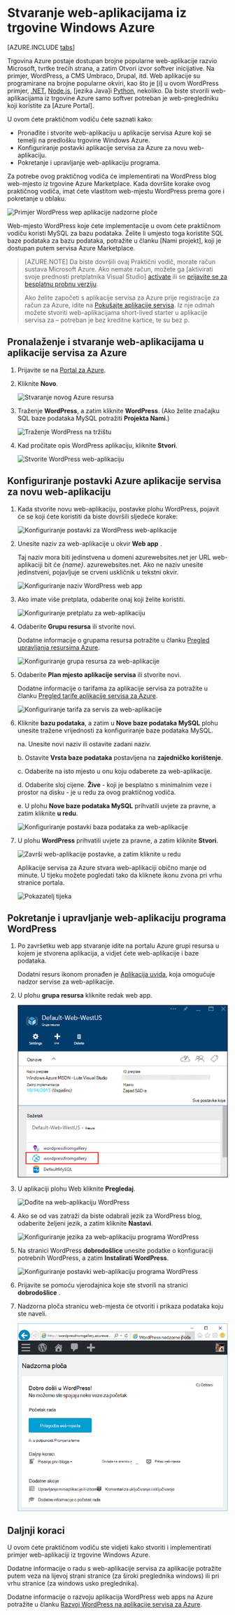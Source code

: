 <properties
    pageTitle="Stvaranje web-aplikacijama iz trgovine Azure | Microsoft Azure"
    description="Saznajte kako stvoriti novu WordPress web-aplikaciju iz trgovine Azure pomoću portala za Azure."
    services="app-service\web"
    documentationCenter=""
    authors="rmcmurray"
    manager="wpickett"
    editor=""/>

<tags
    ms.service="app-service-web"
    ms.workload="na"
    ms.tgt_pltfrm="na"
    ms.devlang="na"
    ms.topic="get-started-article"
    ms.date="09/20/2016"
    ms.author="robmcm"/>

<!-- Note: This article replaces web-sites-php-web-site-gallery.md -->

# <a name="create-a-web-app-from-the-azure-marketplace"></a>Stvaranje web-aplikacijama iz trgovine Windows Azure

[AZURE.INCLUDE [tabs](../../includes/app-service-web-get-started-nav-tabs.md)]

Trgovina Azure postaje dostupan brojne popularne web-aplikacije razvio Microsoft, tvrtke trećih strana, a zatim Otvori izvor softver inicijative. Na primjer, WordPress, a CMS Umbraco, Drupal, itd. Web aplikacije su programirane na brojne popularne okviri, kao što je [i] u ovom WordPress primjer, [.NET], [Node.js], [jezika Java]i [Python], nekoliko. Da biste stvorili web-aplikacijama iz trgovine Azure samo softver potreban je web-pregledniku koji koristite za [Azure Portal].

U ovom ćete praktičnom vodiču ćete saznati kako:

* Pronađite i stvorite web-aplikaciju u aplikacije servisa Azure koji se temelji na predlošku trgovine Windows Azure.
* Konfiguriranje postavki aplikacije servisa za Azure za novu web-aplikaciju.
* Pokretanje i upravljanje web-aplikaciju programa.

Za potrebe ovog praktičnog vodiča će implementirati na WordPress blog web-mjesto iz trgovine Azure Marketplace. Kada dovršite korake ovog praktičnog vodiča, imat ćete vlastitom web-mjestu WordPress prema gore i pokretanje u oblaku.

![Primjer WordPress wep aplikacije nadzorne ploče][WordPressDashboard1]

Web-mjesto WordPress koje ćete implementacije u ovom ćete praktičnom vodiču koristi MySQL za bazu podataka. Želite li umjesto toga koristite SQL baze podataka za bazu podataka, potražite u članku [Nami projekt], koji je dostupan putem servisa Azure Marketplace.

> [AZURE.NOTE]
> Da biste dovršili ovaj Praktični vodič, morate račun sustava Microsoft Azure. Ako nemate račun, možete ga [aktivirati svoje prednosti pretplatnika Visual Studio] [ activate] ili se [prijavite se za besplatnu probnu verziju][free trial].
>
> Ako želite započeti s aplikacije servisa za Azure prije registracije za račun za Azure, idite na [Pokušajte aplikacije servisa]. Iz nje odmah možete stvoriti web-aplikacijama short-lived starter u aplikacije servisa za – potreban je bez kreditne kartice, te su bez p.

## <a name="find-and-create-a-web-app-in-azure-app-service"></a>Pronalaženje i stvaranje web-aplikacijama u aplikacije servisa za Azure

1. Prijavite se na [Portal za Azure].

1. Kliknite **Novo**.
    
    ![Stvaranje novog Azure resursa][MarketplaceStart]
    
1. Traženje **WordPress**, a zatim kliknite **WordPress**. (Ako želite značajku SQL baze podataka MySQL potražiti **Projekta Nami**.)

    ![Traženje WordPress na tržištu][MarketplaceSearch]
    
1. Kad pročitate opis WordPress aplikaciju, kliknite **Stvori**.

    ![Stvorite WordPress web-aplikaciju][MarketplaceCreate]

## <a name="configure-azure-app-service-settings-for-your-new-web-app"></a>Konfiguriranje postavki Azure aplikacije servisa za novu web-aplikaciju

1. Kada stvorite novu web-aplikaciju, postavke plohu WordPress, pojavit će se koji ćete koristiti da biste dovršili sljedeće korake:

    ![Konfiguriranje postavki za WordPress web-aplikacije][ConfigStart]

1. Unesite naziv za web-aplikacije u okvir **Web app** .

    Taj naziv mora biti jedinstvena u domeni azurewebsites.net jer URL web-aplikaciji bit će *{name}*. azurewebsites.net. Ako ne naziv unesite jedinstveni, pojavljuje se crveni uskličnik u tekstni okvir.

    ![Konfiguriranje naziv WordPress web app][ConfigAppName]

1. Ako imate više pretplata, odaberite onaj koji želite koristiti. 

    ![Konfiguriranje pretplatu za web-aplikaciju][ConfigSubscription]

1. Odaberite **Grupu resursa** ili stvorite novi.

    Dodatne informacije o grupama resursa potražite u članku [Pregled upravljanja resursima Azure][ResourceGroups].

    ![Konfiguriranje grupa resursa za web-aplikacije][ConfigResourceGroup]

1. Odaberite **Plan mjesto aplikacije servisa** ili stvorite novi.

    Dodatne informacije o tarifama za aplikacije servisa za potražite u članku [Pregled tarife aplikacije servisa za Azure][AzureAppServicePlans]. 

    ![Konfiguriranje tarifa za servis za web-aplikacije][ConfigServicePlan]

1. Kliknite **bazu podataka**, a zatim u **Nove baze podataka MySQL** plohu unesite tražene vrijednosti za konfiguriranje baze podataka MySQL.

    na. Unesite novi naziv ili ostavite zadani naziv.

    b. Ostavite **Vrsta baze podataka** postavljena na **zajedničko korištenje**.

    c. Odaberite na isto mjesto u onu koju odaberete za web-aplikacije.

    d. Odaberite sloj cijene. **Žive** - koji je besplatno s minimalnim veze i prostor na disku - je u redu za ovog praktičnog vodiča.

    e. U plohu **Nove baze podataka MySQL** prihvatili uvjete za pravne, a zatim kliknite **u redu**. 

    ![Konfiguriranje postavki baza podataka za web-aplikacije][ConfigDatabase]

1. U plohu **WordPress** prihvatili uvjete za pravne, a zatim kliknite **Stvori**. 

    ![Završi web-aplikacije postavke, a zatim kliknite u redu][ConfigFinished]

    Aplikacije servisa za Azure stvara web-aplikaciji obično manje od minute. U tijeku možete pogledati tako da kliknete ikonu zvona pri vrhu stranice portala.

    ![Pokazatelj tijeka][ConfigProgress]

## <a name="launch-and-manage-your-wordpress-web-app"></a>Pokretanje i upravljanje web-aplikaciju programa WordPress
    
1. Po završetku web app stvaranje idite na portalu Azure grupi resursa u kojem je stvorena aplikacija, a vidjet ćete web-aplikacije i baze podataka.

    Dodatni resurs ikonom pronađen je [Aplikacija uvida][ApplicationInsights], koja omogućuje nadzor servise za web-aplikacije.

1. U plohu **grupa resursa** kliknite redak web app.

    ![Odaberite web-aplikaciju programa WordPress][WordPressSelect]

1. U aplikaciji plohu Web kliknite **Pregledaj**.

    ![Dođite na web-aplikaciju WordPress][WordPressBrowse]

1. Ako se od vas zatraži da biste odabrali jezik za WordPress blog, odaberite željeni jezik, a zatim kliknite **Nastavi**.

    ![Konfiguriranje jezika za web-aplikaciju programa WordPress][WordPressLanguage]

1. Na stranici WordPress **dobrodošlice** unesite podatke o konfiguraciji potrebnih WordPress, a zatim **Instalirati WordPress**.

    ![Konfiguriranje postavki web-aplikaciju programa WordPress][WordPressConfigure]

1. Prijavite se pomoću vjerodajnica koje ste stvorili na stranici **dobrodošlice** .  

1. Nadzorna ploča stranicu web-mjesta će otvoriti i prikaza podataka koju ste naveli.    

    ![Prikaz WordPress nadzorne ploče][WordPressDashboard2]

## <a name="next-steps"></a>Daljnji koraci

U ovom ćete praktičnom vodiču ste vidjeti kako stvoriti i implementirati primjer web-aplikaciji iz trgovine Windows Azure.

Dodatne informacije o radu s web-aplikacije servisa za aplikacije potražite putem veza na lijevoj strani stranice (za široki preglednika windows) ili pri vrhu stranice (za windows usko preglednika).

Dodatne informacije o razvoju aplikacija WordPress web apps na Azure potražite u članku [Razvoj WordPress na aplikacije servisa za Azure][WordPressOnAzure]. 

<!-- URL List -->

[PHP]: https://azure.microsoft.com/develop/php/
[.NET]: https://azure.microsoft.com/develop/net/
[Node.js]: https://azure.microsoft.com/develop/nodejs/
[Java]: https://azure.microsoft.com/develop/java/
[Python]: https://azure.microsoft.com/develop/python/
[activate]: https://azure.microsoft.com/pricing/member-offers/msdn-benefits-details/
[free trial]: https://azure.microsoft.com/pricing/free-trial/
[Pokušajte aplikacije servisa]: http://go.microsoft.com/fwlink/?LinkId=523751
[ResourceGroups]: ../resource-group-overview.md
[AzureAppServicePlans]: ../app-service/azure-web-sites-web-hosting-plans-in-depth-overview.md
[ApplicationInsights]: https://azure.microsoft.com/services/application-insights/
[Portal za Azure]: https://portal.azure.com/
[Nami projekta]: http://projectnami.org/
[WordPressOnAzure]: ./develop-wordpress-on-app-service-web-apps.md

<!-- IMG List -->

[MarketplaceStart]: ./media/app-service-web-create-web-app-from-marketplace/marketplacestart.png
[MarketplaceSearch]: ./media/app-service-web-create-web-app-from-marketplace/marketplacesearch.png
[MarketplaceCreate]: ./media/app-service-web-create-web-app-from-marketplace/marketplacecreate.png
[ConfigStart]: ./media/app-service-web-create-web-app-from-marketplace/configstart.png
[ConfigAppName]: ./media/app-service-web-create-web-app-from-marketplace/configappname.png
[ConfigSubscription]: ./media/app-service-web-create-web-app-from-marketplace/configsubscription.png
[ConfigResourceGroup]: ./media/app-service-web-create-web-app-from-marketplace/configresourcegroup.png
[ConfigServicePlan]: ./media/app-service-web-create-web-app-from-marketplace/configserviceplan.png
[ConfigDatabase]: ./media/app-service-web-create-web-app-from-marketplace/configdatabase.png
[ConfigFinished]: ./media/app-service-web-create-web-app-from-marketplace/configfinished.png
[ConfigProgress]: ./media/app-service-web-create-web-app-from-marketplace/configprogress.png
[WordPressSelect]: ./media/app-service-web-create-web-app-from-marketplace/wpselect.png
[WordPressBrowse]: ./media/app-service-web-create-web-app-from-marketplace/wpbrowse.png
[WordPressLanguage]: ./media/app-service-web-create-web-app-from-marketplace/wplanguage.png
[WordPressDashboard1]: ./media/app-service-web-create-web-app-from-marketplace/wpdashboard1.png
[WordPressDashboard2]: ./media/app-service-web-create-web-app-from-marketplace/wpdashboard2.png
[WordPressConfigure]: ./media/app-service-web-create-web-app-from-marketplace/wpconfigure.png
